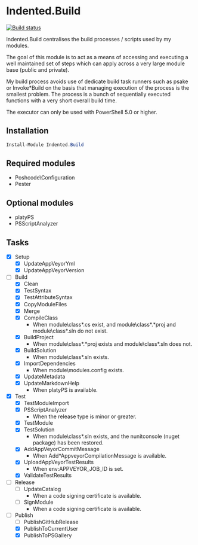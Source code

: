 # Indented.Build

[![Build status](https://ci.appveyor.com/api/projects/status/j4fg3mj2d4ibyt1c?svg=true)](https://ci.appveyor.com/project/indented-automation/indented-build)

Indented.Build centralises the build processes / scripts used by my modules.

The goal of this module is to act as a means of accessing and executing a well maintained set of steps which can apply across a very large module base (public and private).

My build process avoids use of dedicate build task runners such as psake or Invoke*Build on the basis that managing execution of the process is the smallest problem. The process is a bunch of sequentially executed functions with a very short overall build time.

The executor can only be used with PowerShell 5.0 or higher.

## Installation

```powershell
Install-Module Indented.Build
```

## Required modules

* Poshcode\Configuration
* Pester

## Optional modules

* platyPS
* PSScriptAnalyzer

## Tasks

* [x] Setup
  * [x] UpdateAppVeyorYml
  * [x] UpdateAppVeyorVersion
* [ ] Build
  * [x] Clean
  * [x] TestSyntax
  * [x] TestAttributeSyntax
  * [x] CopyModuleFiles
  * [x] Merge
  * [x] CompileClass
    * When module\class\*.cs exist, and module\class\*.*proj and module\class\*.sln do not exist.
  * [x] BuildProject
    * When module\class\*.*proj exists and module\class\*.sln does not.
  * [x] BuildSolution
    * When module\class\*.sln exists.
  * [x] ImportDependencies
    * When module\modules.config exists.
  * [x] UpdateMetadata
  * [x] UpdateMarkdownHelp
    * When platyPS is available.
* [x] Test
  * [x] TestModuleImport
  * [x] PSScriptAnalyzer
    * When the release type is minor or greater.
  * [x] TestModule
  * [x] TestSolution
    * When module\class\*.sln exists, and the nunitconsole (nuget package) has been restored.
  * [x] AddAppVeyorCommitMessage
    * When Add*AppveyorCompilationMessage is available.
  * [x] UploadAppVeyorTestResults
    * When env:APPVEYOR_JOB_ID is set.
  * [x] ValidateTestResults
* [ ] Release
  * [ ] UpdateCatalog
    * When a code signing certificate is available.
  * [ ] SignModule
    * When a code signing certificate is available.
* [ ] Publish
  * [ ] PublishGitHubRelease
  * [x] PublishToCurrentUser
  * [x] PublishToPSGallery
